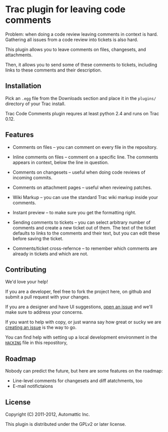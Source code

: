 Trac plugin for leaving code comments
=====================================

Problem: when doing a code review leaving comments in context is hard.
Gathering all issues from a code review into tickets is also hard.

This plugin allows you to leave comments on files, changesets, and
attachments.

Then, it allows you to send some of these comments to tickets, including
links to these comments and their description.

Installation
------------

Pick an `.egg` file from the Downloads section and place it in the `plugins/`
directory of your Trac install.

Trac Code Comments plugin requres at least python 2.4 and runs on Trac 0.12.

Features
--------

* Comments on files – you can comment on every file in the repository.

* Inline comments on files – comment on a specific line. The comments appears
in context, below the line in question.

* Comments on changesets – useful when doing code reviews of incoming commits.

* Comments on attachment pages – useful when reviewing patches.

* Wiki Markup – you can use the standard Trac wiki markup inside your
comments.

* Instant preview – to make sure you get the formatting right.

* Sending comments to tickets – you can select arbitrary number of comments
and create a new ticket out of them. The text of the ticket defaults to links
to the comments and their text, but you can edit these before saving the
ticket.

* Comments/ticket cross-refernce – to remember which comments are already in
tickets and which are not.

Contributing
------------

We'd love your help!

If you are a developer, feel free to fork the project here, on github and
submit a pull request with your changes.

If you are a designer and have UI suggestions, [open an issue](https://github.com/Automattic/trac-code-comments-plugin/issues) and we'll make sure to address your concerns.

If you want to help with copy, or just wanna say how great or sucky we are
[creating an issue](https://github.com/Automattic/trac-code-comments-plugin/issues) is the way to go.

You can find help with setting up a local development environment in the [`HACKING`](https://github.com/Automattic/trac-code-comments-plugin/blob/master/HACKING) file in this repostitory,

Roadmap
-------

Nobody can predict the future, but here are some features on the roadmap:
* Line-level comments for changesets and diff atatchments, too
* E-mail notifictaions

License
-------
Copyright (C) 2011-2012, Automattic Inc.

This plugin is distributed under the GPLv2 or later license.